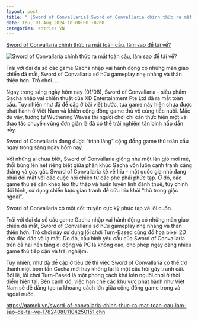 ```yaml
---
layout: post
title: " [Sword of Convallaria] Sword of Convallaria chính thức ra mắt toàn cầu, làm sao để tải về?"
date: Thu, 01 Aug 2024 10:00:00 +0700
categories: entries VN
---
```

[Sword of Convallaria chính thức ra mắt toàn cầu, làm sao để tải về?](https://gamek.vn/sword-of-convallaria-chinh-thuc-ra-mat-toan-cau-lam-sao-de-tai-ve-178240801104250151.chn)

![Sword of Convallaria chính thức ra mắt toàn cầu, làm sao để tải về?](https://gamek.mediacdn.vn/zoom/600_315/133514250583805952/2024/8/1/featuredcomxdssrpgen-1722483671965456317584-0-51-630-1059-crop-1722483686850826059914.jpg)

Trái với đại đa số các game Gacha nhập vai hành động có những màn giao chiến đã mắt, Sword of Convallaria sở hữu gameplay nhẹ nhàng và thân thiện hơn. Trò chơi ...

Ngay trong sáng ngày hôm nay (01/08), Sword of Convallaria - siêu phẩm Gacha nhập vai chiến thuật của XD Entertainment Pte Ltd đã ra mắt toàn cầu. Tuy nhiên như đã đề cập ở bài viết trước, tựa game này hiện chưa được phát hành ở Việt Nam và khiến cộng đồng game thủ vô cùng tiếc nuối. Mặc dù vậy, tương tự Wuthering Waves thì người chơi chỉ cần thực hiện một vài thao tác chuyển vùng đơn giản là đã có thể trải nghiệm tân binh hấp dẫn này.

Sword of Convallaria đang được “trình làng” cộng đồng game thủ toàn cầu ngay trong sáng ngày hôm nay.

Với những ai chưa biết, Sword of Convallaria giống như một làn gió mới mẻ, thổi bùng lên nét riêng biệt giữa phân khúc Gacha vốn luôn cạnh tranh căng thẳng và gay gắt. Sword of Convallaria kể về Iria - một quốc gia nhỏ đang phải đối mặt với các cuộc nội chiến từ các phe phái phức tạp. Ở đó, các game thủ sẽ cần khéo léo thu thập và huấn luyện lính đánh thuê, tùy chỉnh đội hình, sử dụng chiến lược giao tranh để cứu Iria khỏi “thù trong giặc ngoài”.



Sword of Convallaria có một cốt truyện cực kỳ phức tạp và lôi cuốn.

Trái với đại đa số các game Gacha nhập vai hành động có những màn giao chiến đã mắt, Sword of Convallaria sở hữu gameplay nhẹ nhàng và thân thiện hơn. Trò chơi này sử dụng lối chơi Turn-Based cùng đồ họa pixel 2D khá độc đáo và lạ mắt. Do đó, cấu hình yêu cầu của Sword of Convallaria trên cả hai nền tảng di động và PC là không cao, cho phép ngày càng nhiều game thủ tiếp cận và trải nghiệm.



Tuy nhiên, như đã đề cập ở tiêu đề thì việc Sword of Convallaria có thể trở thành một bom tấn Gacha mới hay không lại là một câu hỏi gây tranh cãi. Bởi lẽ, lối chơi Turn-Based là một phong cách khá kén người chơi ở thời điểm hiện tại. Bên cạnh đó, việc hạn chế các khu vực phát hành như Việt Nam sẽ dễ dàng tạo ra khoảng cách lớn giữa cộng đồng game trong và ngoài nước.

https://gamek.vn/sword-of-convallaria-chinh-thuc-ra-mat-toan-cau-lam-sao-de-tai-ve-178240801104250151.chn

